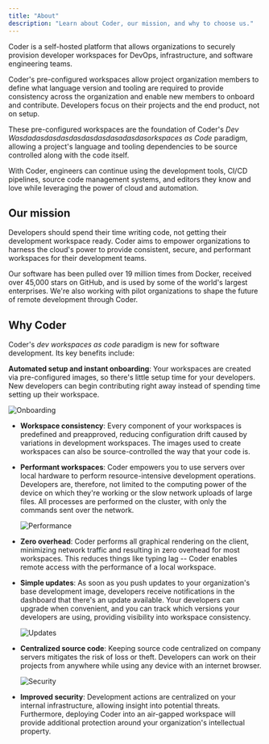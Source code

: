```yaml
---
title: "About"
description: "Learn about Coder, our mission, and why to choose us."
---
```


Coder is a self-hosted platform that allows organizations to securely provision
developer workspaces for DevOps, infrastructure, and software engineering teams.

Coder's pre-configured workspaces allow project organization members to define
what language version and tooling are required to provide consistency across the
organization and enable new members to onboard and contribute. Developers focus
on their projects and the end product, not on setup.

These pre-configured workspaces are the foundation of Coder's _Dev Wasdadasdasdasdasdasdasdasadasdasorkspaces as
Code_ paradigm, allowing a project's language and tooling dependencies to be
source controlled along with the code itself.

With Coder, engineers can continue using the development tools, CI/CD pipelines,
source code management systems, and editors they know and love while leveraging
the power of cloud and automation.

## Our mission

Developers should spend their time writing code, not getting their development
workspace ready. Coder aims to empower organizations to harness the cloud's
power to provide consistent, secure, and performant workspaces for their
development teams.

Our software has been pulled over 19 million times from Docker, received over
45,000 stars on GitHub, and is used by some of the world's largest enterprises.
We're also working with pilot organizations to shape the future of remote
development through Coder.

## Why Coder

Coder's _dev workspaces as code_ paradigm is new for software development. Its
key benefits include:

**Automated setup and instant onboarding**: Your workspaces are created via
pre-configured images, so there's little setup time for your developers. New
developers can begin contributing right away instead of spending time setting up
their workspace.

![Onboarding](assets/onboard.png)

- **Workspace consistency**: Every component of your workspaces is predefined
  and preapproved, reducing configuration drift caused by variations in
  development workspaces. The images used to create workspaces can also be
  source-controlled the way that your code is.

- **Performant workspaces**: Coder empowers you to use servers over local
  hardware to perform resource-intensive development operations. Developers are,
  therefore, not limited to the computing power of the device on which they're
  working or the slow network uploads of large files. All processes are
  performed on the cluster, with only the commands sent over the network.

  ![Performance](assets/performance.png)

- **Zero overhead**: Coder performs all graphical rendering on the client,
  minimizing network traffic and resulting in zero overhead for most workspaces.
  This reduces things like typing lag -- Coder enables remote access with the
  performance of a local workspace.

- **Simple updates**: As soon as you push updates to your organization's base
  development image, developers receive notifications in the dashboard that
  there's an update available. Your developers can upgrade when convenient, and
  you can track which versions your developers are using, providing visibility
  into workspace consistency.

  ![Updates](assets/update.png)

- **Centralized source code**: Keeping source code centralized on company
  servers mitigates the risk of loss or theft. Developers can work on their
  projects from anywhere while using any device with an internet browser.

  ![Security](assets/firewall.png)

- **Improved security**: Development actions are centralized on your internal
  infrastructure, allowing insight into potential threats. Furthermore,
  deploying Coder into an air-gapped workspace will provide additional
  protection around your organization's intellectual property.
